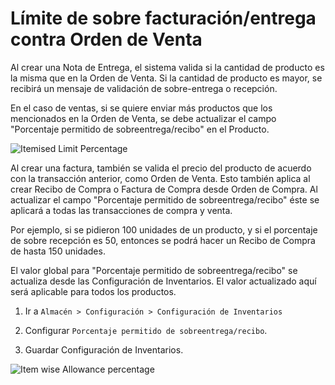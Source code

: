 <!-- add-breadcrumbs -->
# Límite de sobre facturación/entrega contra Orden de Venta

Al crear una Nota de Entrega, el sistema valida si la cantidad de producto es la misma que en la Orden de Venta. Si la cantidad de producto es mayor, se recibirá un mensaje de validación de sobre-entrega o recepción. 

En el caso de ventas, si se quiere enviar más productos que los mencionados en la Orden de Venta, se debe actualizar el campo "Porcentaje permitido de sobreentrega/recibo" en el Producto.

<img alt="Itemised Limit Percentage" class="screenshot" src="{{docs_base_url}}/assets/img/articles/limit-1.png">

Al crear una factura, también se valida el precio del producto de acuerdo con la transacción anterior, como Orden de Venta. Esto también aplica al crear Recibo de Compra o Factura de Compra desde Orden de Compra. Al actualizar el campo "Porcentaje permitido de sobreentrega/recibo" éste se aplicará a todas las transacciones de compra y venta. 

Por ejemplo, si se pidieron 100 unidades de un producto, y si el porcentaje de sobre recepción es 50, entonces se podrá hacer un Recibo de Compra de hasta 150 unidades. 

El valor global para "Porcentaje permitido de sobreentrega/recibo" se actualiza desde las Configuración de Inventarios. El valor actualizado aquí será aplicable para todos los productos. 

1. Ir a `Almacén > Configuración > Configuración de Inventarios`

2. Configurar `Porcentaje permitido de sobreentrega/recibo`.

3. Guardar Configuración de Inventarios.

<img alt="Item wise Allowance percentage" class="screenshot" src="{{docs_base_url}}/assets/img/articles/limit-2.png">


<!-- markdown -->
